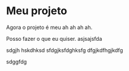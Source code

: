 # Meu projeto

Agora o projeto é meu ah ah ah ah.

Posso fazer o que eu quiser.
asjsajsfda

sdgjh hskdhksd
sfdgjksfdghksfg
dfgjkdfhgjkdfg

sdggfdg

